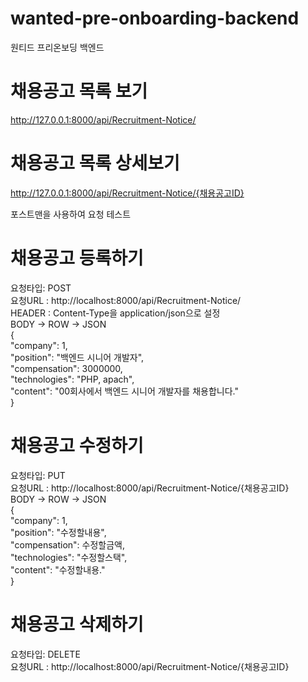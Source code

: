 # wanted-pre-onboarding-backend
원티드 프리온보딩 백엔드

# 채용공고 목록 보기  
http://127.0.0.1:8000/api/Recruitment-Notice/  

# 채용공고 목록 상세보기  
http://127.0.0.1:8000/api/Recruitment-Notice/{채용공고ID}  
  
포스트맨을 사용하여 요청 테스트  
  
# 채용공고 등록하기  
요청타입: POST  
요청URL : http://localhost:8000/api/Recruitment-Notice/  
HEADER : Content-Type을 application/json으로 설정  
BODY -> ROW -> JSON  
{  
    "company": 1,  
    "position": "백엔드 시니어 개발자",  
    "compensation": 3000000,  
    "technologies": "PHP, apach",  
    "content": "00회사에서 백엔드 시니어 개발자를 채용합니다."  
}  
  
# 채용공고 수정하기  
요청타입: PUT  
요청URL : http://localhost:8000/api/Recruitment-Notice/{채용공고ID}  
BODY -> ROW -> JSON  
{  
    "company": 1,  
    "position": "수정할내용",  
    "compensation": 수정할금액,  
    "technologies": "수정할스택",  
    "content": "수정할내용."  
}  
  
# 채용공고 삭제하기  
요청타입: DELETE  
요청URL : http://localhost:8000/api/Recruitment-Notice/{채용공고ID}  
  
